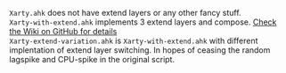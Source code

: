 `Xarty.ahk` does not have extend layers or any other fancy stuff.<br>
`Xarty-with-extend.ahk` implements 3 extend layers and compose. [Check the Wiki on GitHub for details](https://github.com/CarrieForle/xarty/wiki/Xarty-with-AHK)<br>
`Xarty-extend-variation.ahk` is `Xarty-with-extend.ahk` with different implentation of extend layer switching. In hopes of ceasing the random lagspike and CPU-spike in the original script.
